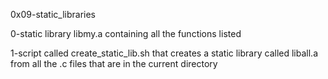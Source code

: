 0x09-static_libraries

0-static library libmy.a containing all the functions listed

1-script called create_static_lib.sh that creates a static library called liball.a from all the .c files that are in the current directory
